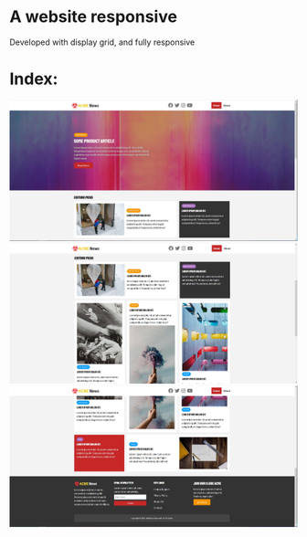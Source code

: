 # A website responsive

Developed with display grid, and fully responsive

# Index:

![](./home.jpg)
![](./articles.jpg)
![](./footer.jpg)

